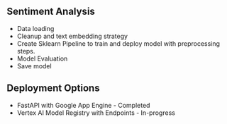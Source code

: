 ## Sentiment Analysis

- Data loading
- Cleanup and text embedding strategy
- Create Sklearn Pipeline to train and deploy model with preprocessing steps.
- Model Evaluation
- Save model

## Deployment Options
- FastAPI with Google App Engine - Completed
- Vertex AI Model Registry with Endpoints - In-progress
